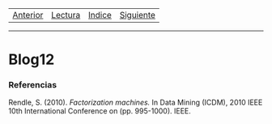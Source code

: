 <!-- español -->
<table><tr><td>
  <a href="./Blog11.md">Anterior</a>
</td><td>
  <a href="./Lecturas/Blog12.pdf">Lectura</a>
</td><td>
  <a href="./README.md">Indice</a>
</td><td>
  <a href="./Blog13.md">Siguiente</a>
</td></tr></table>

***

# Blog12

### Referencias

Rendle, S. (2010). _Factorization machines._ In Data Mining (ICDM), 2010 IEEE 10th International Conference on (pp. 995-1000). IEEE.
